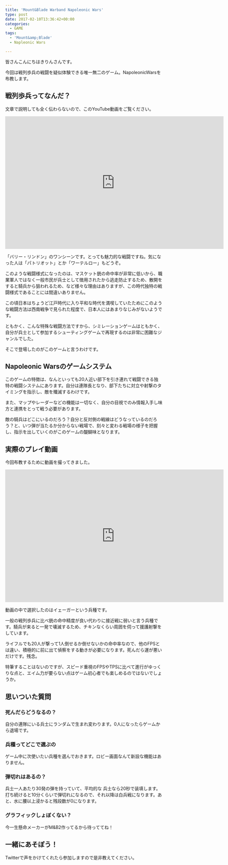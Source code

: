 ```yaml
---
title: 'Mount&Blade Warband Napoleonic Wars'
type: post
date: 2017-02-10T13:36:42+00:00
categories:
  - GAME
tags:
  - 'Mount&amp;Blade'
  - Napleonic Wars

---
```

皆さんこんにちはきりんさんです。

今回は戦列歩兵の戦闘を疑似体験できる唯一無二のゲーム。NapoleonicWarsを布教します。

<!--more-->

## 戦列歩兵ってなんだ？

文章で説明しても全く伝わらないので、このYouTube動画をご覧ください。

<span class="embed-youtube" style="text-align:center; display: block;"><iframe class='youtube-player' type='text/html' width='700' height='424' src='http://www.youtube.com/embed/1zSowOS4Wyg?version=3&#038;rel=1&#038;fs=1&#038;autohide=2&#038;showsearch=0&#038;showinfo=1&#038;iv_load_policy=1&#038;wmode=transparent' allowfullscreen='true' style='border:0;'></iframe></span>

「バリー・リンドン」のワンシーンです。とっても魅力的な戦闘ですね。気になった人は「パトリオット」とか「ワーテルロー」もどうぞ。

このような戦闘様式になったのは、マスケット銃の命中率が非常に低いから、職業軍人ではなく一般市民が兵士として徴用されたから逃走防止するため、散開をすると騎兵から狙われるため、など様々な理由はありますが、この時代独特の戦闘様式であることには間違いありません。

この頃日本はちょうど江戸時代に入り平和な時代を満喫していたためにこのような戦闘方法は西南戦争で見られた程度で、日本人にはあまりなじみがないようです。

ともかく、こんな特殊な戦闘方法ですから、シミレーションゲームはともかく、自分が兵士として参加するシューティングゲームで再現するのは非常に困難なジャンルでした。

そこで登場したのがこのゲームと言うわけです。

## Napoleonic Warsのゲームシステム

このゲームの特徴は、なんといっても20人近い部下を引き連れて戦闘できる独特の戦闘システムにあります。自分は連隊長となり、部下たちに対立や射撃のタイミングを指示し、敵を殲滅するわけです。

また、マップやレーダーなどの機能は一切なく、自分の目視でのみ情報入手し味方と連携をとって戦う必要があります。

敵の騎兵はどこにいるのだろう？自分と反対側の戦線はどうなっているのだろう？と、いつ弾が当たるか分からない戦場で、刻々と変わる戦場の様子を把握し、指示を出していくのがこのゲームの醍醐味となります。

## 実際のプレイ動画

今回布教するために動画を撮ってきました。

<span class="embed-youtube" style="text-align:center; display: block;"><iframe class='youtube-player' type='text/html' width='700' height='424' src='http://www.youtube.com/embed/D70FoTE7opU?version=3&#038;rel=1&#038;fs=1&#038;autohide=2&#038;showsearch=0&#038;showinfo=1&#038;iv_load_policy=1&#038;wmode=transparent' allowfullscreen='true' style='border:0;'></iframe></span>

動画の中で選択したのはイェーガーという兵種です。

一般の戦列歩兵に比べ銃の命中精度が良い代わりに接近戦に弱いと言う兵種です。騎兵が来ると一発で壊滅するため、チキンなくらい周囲を伺って援護射撃をしています。

ライフルでも20人が撃って1人倒せるか倒せないかの命中率なので、他のFPSとは違い、積極的に前に出て偵察をする動きが必要になります。死んだら運が悪いだけです。残念。

特筆することはないのですが、スピード重視のFPSやTPSに比べて進行がゆっくりな点と、エイム力が要らない点はゲーム初心者でも楽しめるのではないでしょうか。

## 思いついた質問

### 死んだらどうなるの？

自分の連隊にいる兵士にランダムで生まれ変わります。0人になったらゲームから退場です。

### 兵種ってどこで選ぶの

ゲーム中に次使いたい兵種を選んでおきます。ロビー画面なんて新設な機能はありません。

### 弾切れはあるの？

兵士一人あたり30発の弾を持っていて、平均的な 兵士なら20秒で装填します。打ち続けると10分くらいで弾切れになるので、それ以降は白兵戦になります。あと、水に腰以上浸かると残段数が0になります。

### グラフィックしょぼくない？

今一生懸命メーカーがM&B2作ってるから待っててね！

## 一緒にあそぼう！

Twitterで声をかけてくれたら参加しますので是非教えてください。